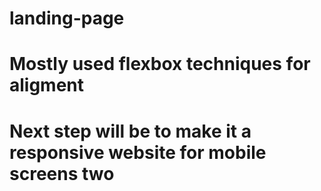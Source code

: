 # landing-page
# Mostly used flexbox techniques for aligment 
# Next step will be to make it a responsive website for mobile screens two
